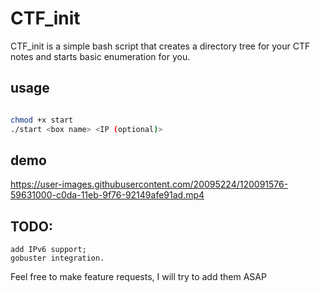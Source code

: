 # CTF_init
CTF_init is a simple bash script that creates a directory tree for your CTF notes and starts basic enumeration for you.

## usage

```bash

chmod +x start
./start <box name> <IP (optional)>

```
## demo


https://user-images.githubusercontent.com/20095224/120091576-59631000-c0da-11eb-9f76-92149afe91ad.mp4




## TODO:
    add IPv6 support;
    gobuster integration.



Feel free to make feature requests, I will try to add them ASAP
